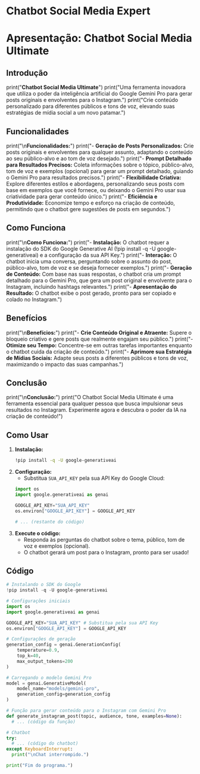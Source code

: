 # Chatbot Social Media Expert
# Apresentação: Chatbot Social Media Ultimate

## Introdução
print("**Chatbot Social Media Ultimate**")
print("Uma ferramenta inovadora que utiliza o poder da inteligência artificial do Google Gemini Pro para gerar posts originais e envolventes para o Instagram.")
print("Crie conteúdo personalizado para diferentes públicos e tons de voz, elevando suas estratégias de mídia social a um novo patamar.")

## Funcionalidades
print("\n**Funcionalidades:**")
print("- **Geração de Posts Personalizados:** Crie posts originais e envolventes para qualquer assunto, adaptando o conteúdo ao seu público-alvo e ao tom de voz desejado.")
print("- **Prompt Detalhado para Resultados Precisos:** Coleta informações sobre o tópico, público-alvo, tom de voz e exemplos (opcional) para gerar um prompt detalhado, guiando o Gemini Pro para resultados precisos.")
print("- **Flexibilidade Criativa:** Explore diferentes estilos e abordagens, personalizando seus posts com base em exemplos que você fornece, ou deixando o Gemini Pro usar sua criatividade para gerar conteúdo único.")
print("- **Eficiência e Produtividade:** Economize tempo e esforço na criação de conteúdo, permitindo que o chatbot gere sugestões de posts em segundos.")

## Como Funciona
print("\n**Como Funciona:**")
print("- **Instalação:** O chatbot requer a instalação do SDK do Google Generative AI (!pip install -q -U google-generativeai) e a configuração da sua API Key.")
print("- **Interação:** O chatbot inicia uma conversa, perguntando sobre o assunto do post, público-alvo, tom de voz e se deseja fornecer exemplos.")
print("- **Geração de Conteúdo:** Com base nas suas respostas, o chatbot cria um prompt detalhado para o Gemini Pro, que gera um post original e envolvente para o Instagram, incluindo hashtags relevantes.")
print("- **Apresentação do Resultado:** O chatbot exibe o post gerado, pronto para ser copiado e colado no Instagram.")

## Benefícios
print("\n**Benefícios:**")
print("- **Crie Conteúdo Original e Atraente:** Supere o bloqueio criativo e gere posts que realmente engajam seu público.")
print("- **Otimize seu Tempo:** Concentre-se em outras tarefas importantes enquanto o chatbot cuida da criação de conteúdo.")
print("- **Aprimore sua Estratégia de Mídias Sociais:** Adapte seus posts a diferentes públicos e tons de voz, maximizando o impacto das suas campanhas.")

## Conclusão
print("\n**Conclusão:**")
print("O Chatbot Social Media Ultimate é uma ferramenta essencial para qualquer pessoa que busca impulsionar seus resultados no Instagram. Experimente agora e descubra o poder da IA na criação de conteúdo!")


## Como Usar

1. **Instalação:**
    ```bash
    !pip install -q -U google-generativeai
    ```
2. **Configuração:**
    - Substitua `SUA_API_KEY` pela sua API Key do Google Cloud:
    ```python
    import os
    import google.generativeai as genai
    
    GOOGLE_API_KEY="SUA_API_KEY"
    os.environ["GOOGLE_API_KEY"] = GOOGLE_API_KEY
    
    # ... (restante do código)
    ```
3. **Execute o código:** 
    - Responda às perguntas do chatbot sobre o tema, público, tom de voz e exemplos (opcional).
    - O chatbot gerará um post para o Instagram, pronto para ser usado!

## Código

```python
# Instalando o SDK do Google
!pip install -q -U google-generativeai

# Configurações iniciais
import os
import google.generativeai as genai

GOOGLE_API_KEY="SUA_API_KEY" # Substitua pela sua API Key
os.environ["GOOGLE_API_KEY"] = GOOGLE_API_KEY

# Configurações de geração 
generation_config = genai.GenerationConfig(
    temperature=0.9,  
    top_k=40,         
    max_output_tokens=200  
)

# Carregando o modelo Gemini Pro 
model = genai.GenerativeModel(
    model_name="models/gemini-pro", 
    generation_config=generation_config
)

# Função para gerar conteúdo para o Instagram com Gemini Pro
def generate_instagram_post(topic, audience, tone, examples=None):
  # ... (código da função)

# Chatbot
try:
  # ... (código do chatbot)
except KeyboardInterrupt:
  print("\nChat interrompido.")

print("Fim do programa.")
